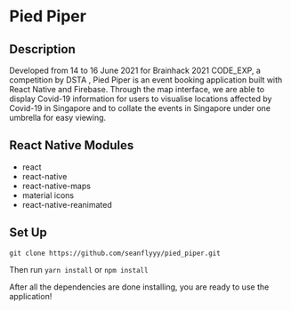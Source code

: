 # Pied Piper 

## Description 
Developed from 14 to 16 June 2021 for Brainhack 2021 CODE_EXP, a competition by DSTA , Pied Piper is an event booking application built with React Native and Firebase. Through the map interface, we are able to display Covid-19 information for users to visualise locations affected by Covid-19 in Singapore and to collate the events in Singapore under one umbrella for easy viewing.

## React Native Modules  
- react 
- react-native
- react-native-maps 
- material icons 
- react-native-reanimated

## Set Up 
``` git clone https://github.com/seanflyyy/pied_piper.git ``` 

Then run
``` yarn install ``` 
or 
``` npm install ``` 

After all the dependencies are done installing, you are ready to use the application! 
